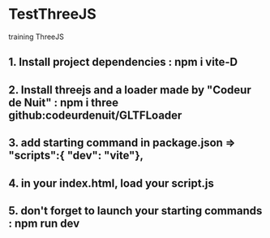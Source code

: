 # TestThreeJS
training ThreeJS

## 1. Install project dependencies : npm i vite-D
## 2. Install  threejs and a loader made by "Codeur de Nuit" : npm i three github:codeurdenuit/GLTFLoader
## 3. add starting command  in package.json => "scripts":{ "dev": "vite"},
## 4. in your index.html, load your script.js
## 5. don't forget to launch your starting commands : npm run dev
    
